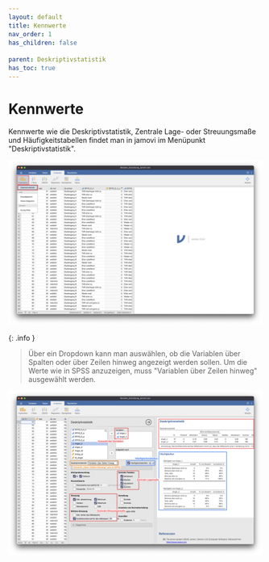 ```yaml
---
layout: default
title: Kennwerte
nav_order: 1
has_children: false

parent: Deskriptivstatistik
has_toc: true
---
```


# Kennwerte
Kennwerte wie die Deskriptivstatistik, Zentrale Lage- oder Streuungsmaße und Häufigkeitstabellen findet man in jamovi im Menüpunkt "Deskriptivstatistik".


![Deskriptivstatistik öffnen](./pics/04_01_01.png)

{: .info }
> Über ein Dropdown kann man auswählen, ob die Variablen über Spalten oder über Zeilen hinweg angezeigt werden sollen. Um die Werte wie in SPSS anzuzeigen, muss "Variablen über Zeilen hinweg" ausgewählt werden.

![Kennwerte](./pics/04_01_02.png)
